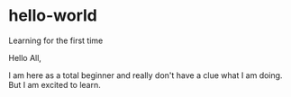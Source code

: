 # hello-world
Learning for the first time

Hello All,

I am here as a total beginner and really don't have a clue what I am doing.
But I am excited to learn.
